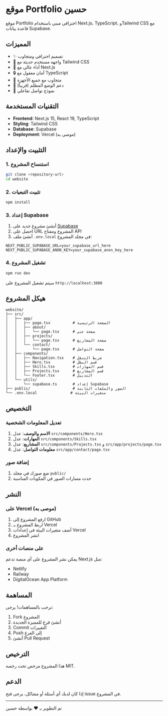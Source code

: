 # موقع Portfolio حسين

موقع Portfolio احترافي مبني باستخدام Next.js، TypeScript، وTailwind CSS مع قاعدة بيانات Supabase.

## المميزات

- ✨ تصميم احترافي ومتجاوب
- 🎨 واجهة مستخدم حديثة مع Tailwind CSS
- 🚀 أداء عالي مع Next.js
- 🔒 أمان معقول مع TypeScript
- 📱 متجاوب مع جميع الأجهزة
- 🌙 دعم الوضع المظلم (قريباً)
- 📧 نموذج تواصل تفاعلي

## التقنيات المستخدمة

- **Frontend**: Next.js 15, React 19, TypeScript
- **Styling**: Tailwind CSS
- **Database**: Supabase
- **Deployment**: Vercel (موصى به)

## التثبيت والإعداد

### 1. استنساخ المشروع

```bash
git clone <repository-url>
cd website
```

### 2. تثبيت التبعيات

```bash
npm install
```

### 3. إعداد Supabase

1. أنشئ مشروع جديد على [Supabase](https://supabase.com)
2. احصل على URL المشروع ومفتاح API
3. أنشئ ملف `.env.local` في مجلد المشروع:

```env
NEXT_PUBLIC_SUPABASE_URL=your_supabase_url_here
NEXT_PUBLIC_SUPABASE_ANON_KEY=your_supabase_anon_key_here
```

### 4. تشغيل المشروع

```bash
npm run dev
```

سيتم تشغيل المشروع على `http://localhost:3000`

## هيكل المشروع

```
website/
├── src/
│   ├── app/
│   │   ├── page.tsx          # الصفحة الرئيسية
│   │   ├── about/
│   │   │   └── page.tsx      # صفحة عني
│   │   ├── projects/
│   │   │   └── page.tsx      # صفحة المشاريع
│   │   └── contact/
│   │       └── page.tsx      # صفحة التواصل
│   ├── components/
│   │   ├── Navigation.tsx    # شريط التنقل
│   │   ├── Hero.tsx          # قسم البطل
│   │   ├── Skills.tsx        # قسم المهارات
│   │   ├── Projects.tsx      # قسم المشاريع
│   │   └── Footer.tsx        # التذييل
│   └── utils/
│       └── supabase.ts       # إعداد Supabase
├── public/                   # الصور والملفات الثابتة
└── .env.local               # متغيرات البيئة
```

## التخصيص

### تعديل المعلومات الشخصية

1. **الاسم والوصف**: عدل `src/components/Hero.tsx`
2. **المهارات**: عدل `src/components/Skills.tsx`
3. **المشاريع**: عدل `src/components/Projects.tsx` و `src/app/projects/page.tsx`
4. **معلومات التواصل**: عدل `src/app/contact/page.tsx`

### إضافة صور

1. ضع صورك في مجلد `public/`
2. حدث مسارات الصور في المكونات المناسبة

## النشر

### على Vercel (موصى به)

1. ارفع المشروع إلى GitHub
2. اربط المشروع بـ Vercel
3. أضف متغيرات البيئة في إعدادات Vercel
4. انشر المشروع

### على منصات أخرى

يمكن نشر المشروع على أي منصة تدعم Next.js مثل:
- Netlify
- Railway
- DigitalOcean App Platform

## المساهمة

نرحب بالمساهمات! يرجى:

1. Fork المشروع
2. أنشئ فرع للمميزة الجديدة
3. Commit التغييرات
4. Push إلى الفرع
5. أنشئ Pull Request

## الترخيص

هذا المشروع مرخص تحت رخصة MIT.

## الدعم

إذا كان لديك أي أسئلة أو مشاكل، يرجى فتح issue في المشروع.

---

تم التطوير بـ ❤️ بواسطة حسين
